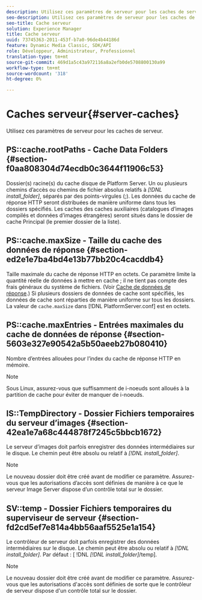 ```yaml
---
description: Utilisez ces paramètres de serveur pour les caches de serveur.
seo-description: Utilisez ces paramètres de serveur pour les caches de serveur.
seo-title: Cache serveur
solution: Experience Manager
title: Cache serveur
uuid: 73745363-2011-453f-b7a0-96de4b44186d
feature: Dynamic Media Classic, SDK/API
role: Développeur, Administrateur, Professionnel
translation-type: tm+mt
source-git-commit: 469d1a5c43a972116a8a2efb0de5708800130a99
workflow-type: tm+mt
source-wordcount: '318'
ht-degree: 0%

---
```



# Caches serveur{#server-caches}

Utilisez ces paramètres de serveur pour les caches de serveur.

## PS::cache.rootPaths - Cache Data Folders {#section-f0aa808304d74ecdb0c3644f11906c53}

Dossier(s) racine(s) du cache disque de Platform Server. Un ou plusieurs chemins d’accès ou chemins de fichier absolus relatifs à *[!DNL install_folder]*, séparés par des points-virgules (;). Les données du cache de réponse HTTP seront distribuées de manière uniforme dans tous les dossiers spécifiés. Les caches des caches auxiliaires (catalogues d’images compilés et données d’images étrangères) seront situés dans le dossier de cache Principal (le premier dossier de la liste).

## PS::cache.maxSize - Taille du cache des données de réponse {#section-ed2e1e7ba4bd4e13b77bb20c4cacddb4}

Taille maximale du cache de réponse HTTP en octets. Ce paramètre limite la quantité réelle de données à mettre en cache ; il ne tient pas compte des frais généraux du système de fichiers. (Voir [Cache de données de réponse](../../../../is-api/image-serving-api-ref/c-configuration-and-administration/c-data-caches/c-response-data-cache.md#concept-81ea996c242441f2a69f7e9d9b3a29ca).) Si plusieurs dossiers de données de cache sont spécifiés, les données de cache sont réparties de manière uniforme sur tous les dossiers. La valeur de `cache.maxSize` dans [!DNL PlatformServer.conf] est en octets.

## PS::cache.maxEntries - Entrées maximales du cache de données de réponse {#section-5603e327e90542a5b50aeeb27b080410}

Nombre d’entrées allouées pour l’index du cache de réponse HTTP en mémoire.

>[!NOTE]
>
>Sous Linux, assurez-vous que suffisamment de i-noeuds sont alloués à la partition de cache pour éviter de manquer de i-noeuds.

## IS::TempDirectory - Dossier Fichiers temporaires du serveur d’images {#section-42ea1e7a68c444878f7245c5bbcb1672}

Le serveur d’images doit parfois enregistrer des données intermédiaires sur le disque. Le chemin peut être absolu ou relatif à *[!DNL install_folder]*.

>[!NOTE]
>
>Le nouveau dossier doit être créé avant de modifier ce paramètre. Assurez-vous que les autorisations d’accès sont définies de manière à ce que le serveur Image Server dispose d’un contrôle total sur le dossier.

## SV::temp - Dossier Fichiers temporaires du superviseur de serveur {#section-fd2cd5ef7e814a4bb56aaf5525e1a154}

Le contrôleur de serveur doit parfois enregistrer des données intermédiaires sur le disque. Le chemin peut être absolu ou relatif à *[!DNL install_folder]*. Par défaut : [ !DNL *[!DNL install_folder]*/temp].

>[!NOTE]
>
>Le nouveau dossier doit être créé avant de modifier ce paramètre. Assurez-vous que les autorisations d&#39;accès sont définies de sorte que le contrôleur de serveur dispose d&#39;un contrôle total sur le dossier.

